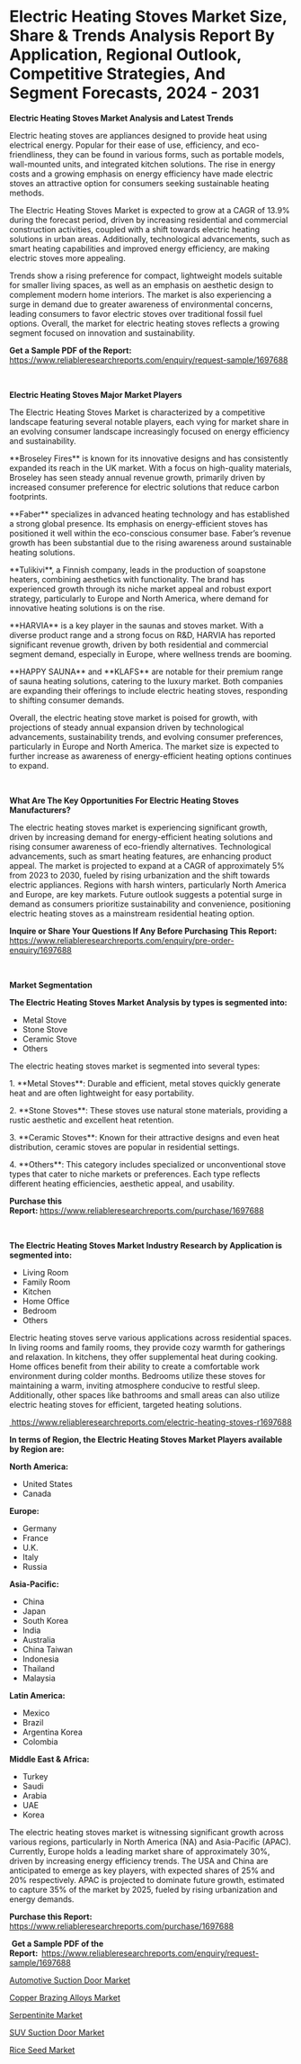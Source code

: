<p><h1>Electric Heating Stoves Market Size, Share & Trends Analysis Report By Application, Regional Outlook, Competitive Strategies, And Segment Forecasts, 2024 - 2031</h1></p><p><strong>Electric Heating Stoves Market Analysis and Latest Trends</strong></p>
<p><p>Electric heating stoves are appliances designed to provide heat using electrical energy. Popular for their ease of use, efficiency, and eco-friendliness, they can be found in various forms, such as portable models, wall-mounted units, and integrated kitchen solutions. The rise in energy costs and a growing emphasis on energy efficiency have made electric stoves an attractive option for consumers seeking sustainable heating methods.</p><p>The Electric Heating Stoves Market is expected to grow at a CAGR of 13.9% during the forecast period, driven by increasing residential and commercial construction activities, coupled with a shift towards electric heating solutions in urban areas. Additionally, technological advancements, such as smart heating capabilities and improved energy efficiency, are making electric stoves more appealing. </p><p>Trends show a rising preference for compact, lightweight models suitable for smaller living spaces, as well as an emphasis on aesthetic design to complement modern home interiors. The market is also experiencing a surge in demand due to greater awareness of environmental concerns, leading consumers to favor electric stoves over traditional fossil fuel options. Overall, the market for electric heating stoves reflects a growing segment focused on innovation and sustainability.</p></p>
<p><strong>Get a Sample PDF of the Report:&nbsp;</strong> <a href="https://www.reliableresearchreports.com/enquiry/request-sample/1697688?utm_campaign=28&utm_medium=2&utm_source=Github&utm_content=ia&utm_term=03102024&utm_id=electric-heating-stoves">https://www.reliableresearchreports.com/enquiry/request-sample/1697688</a></p>
<p>&nbsp;</p>
<p><strong>Electric Heating Stoves Major Market Players</strong></p>
<p><p>The Electric Heating Stoves Market is characterized by a competitive landscape featuring several notable players, each vying for market share in an evolving consumer landscape increasingly focused on energy efficiency and sustainability.</p><p>**Broseley Fires** is known for its innovative designs and has consistently expanded its reach in the UK market. With a focus on high-quality materials, Broseley has seen steady annual revenue growth, primarily driven by increased consumer preference for electric solutions that reduce carbon footprints.</p><p>**Faber** specializes in advanced heating technology and has established a strong global presence. Its emphasis on energy-efficient stoves has positioned it well within the eco-conscious consumer base. Faber’s revenue growth has been substantial due to the rising awareness around sustainable heating solutions.</p><p>**Tulikivi**, a Finnish company, leads in the production of soapstone heaters, combining aesthetics with functionality. The brand has experienced growth through its niche market appeal and robust export strategy, particularly to Europe and North America, where demand for innovative heating solutions is on the rise.</p><p>**HARVIA** is a key player in the saunas and stoves market. With a diverse product range and a strong focus on R&D, HARVIA has reported significant revenue growth, driven by both residential and commercial segment demand, especially in Europe, where wellness trends are booming.</p><p>**HAPPY SAUNA** and **KLAFS** are notable for their premium range of sauna heating solutions, catering to the luxury market. Both companies are expanding their offerings to include electric heating stoves, responding to shifting consumer demands.</p><p>Overall, the electric heating stove market is poised for growth, with projections of steady annual expansion driven by technological advancements, sustainability trends, and evolving consumer preferences, particularly in Europe and North America. The market size is expected to further increase as awareness of energy-efficient heating options continues to expand.</p></p>
<p>&nbsp;</p>
<p><strong>What Are The Key Opportunities For Electric Heating Stoves Manufacturers?</strong></p>
<p><p>The electric heating stoves market is experiencing significant growth, driven by increasing demand for energy-efficient heating solutions and rising consumer awareness of eco-friendly alternatives. Technological advancements, such as smart heating features, are enhancing product appeal. The market is projected to expand at a CAGR of approximately 5% from 2023 to 2030, fueled by rising urbanization and the shift towards electric appliances. Regions with harsh winters, particularly North America and Europe, are key markets. Future outlook suggests a potential surge in demand as consumers prioritize sustainability and convenience, positioning electric heating stoves as a mainstream residential heating option.</p></p>
<p><strong>Inquire or Share Your Questions If Any Before Purchasing This Report:</strong> <a href="https://www.reliableresearchreports.com/enquiry/pre-order-enquiry/1697688?utm_campaign=28&utm_medium=2&utm_source=Github&utm_content=ia&utm_term=03102024&utm_id=electric-heating-stoves">https://www.reliableresearchreports.com/enquiry/pre-order-enquiry/1697688</a></p>
<p>&nbsp;</p>
<p><strong>Market Segmentation</strong></p>
<p><strong>The Electric Heating Stoves Market Analysis by types is segmented into:</strong></p>
<p><ul><li>Metal Stove</li><li>Stone Stove</li><li>Ceramic Stove</li><li>Others</li></ul></p>
<p><p>The electric heating stoves market is segmented into several types: </p><p>1. **Metal Stoves**: Durable and efficient, metal stoves quickly generate heat and are often lightweight for easy portability. </p><p>2. **Stone Stoves**: These stoves use natural stone materials, providing a rustic aesthetic and excellent heat retention. </p><p>3. **Ceramic Stoves**: Known for their attractive designs and even heat distribution, ceramic stoves are popular in residential settings. </p><p>4. **Others**: This category includes specialized or unconventional stove types that cater to niche markets or preferences. Each type reflects different heating efficiencies, aesthetic appeal, and usability.</p></p>
<p><strong>Purchase this Report:&nbsp;</strong><a href="https://www.reliableresearchreports.com/purchase/1697688?utm_campaign=28&utm_medium=2&utm_source=Github&utm_content=ia&utm_term=03102024&utm_id=electric-heating-stoves">https://www.reliableresearchreports.com/purchase/1697688</a></p>
<p>&nbsp;</p>
<p><strong>The Electric Heating Stoves Market Industry Research by Application is segmented into:</strong></p>
<p><ul><li>Living Room</li><li>Family Room</li><li>Kitchen</li><li>Home Office</li><li>Bedroom</li><li>Others</li></ul></p>
<p><p>Electric heating stoves serve various applications across residential spaces. In living rooms and family rooms, they provide cozy warmth for gatherings and relaxation. In kitchens, they offer supplemental heat during cooking. Home offices benefit from their ability to create a comfortable work environment during colder months. Bedrooms utilize these stoves for maintaining a warm, inviting atmosphere conducive to restful sleep. Additionally, other spaces like bathrooms and small areas can also utilize electric heating stoves for efficient, targeted heating solutions.</p></p>
<p><a href="https://www.reliableresearchreports.com/electric-heating-stoves-r1697688?utm_campaign=28&utm_medium=2&utm_source=Github&utm_content=ia&utm_term=03102024&utm_id=electric-heating-stoves">&nbsp;https://www.reliableresearchreports.com/electric-heating-stoves-r1697688</a></p>
<p><strong>In terms of Region, the Electric Heating Stoves Market Players available by Region are:</strong></p>
<p>
    <p> <strong> North America: </strong>
        <ul>
            <li>United States</li>
            <li>Canada</li>
        </ul>
        </p> 
    <p> <strong> Europe: </strong>
        <ul>
            <li>Germany</li>
            <li>France</li>
            <li>U.K.</li>
            <li>Italy</li>
            <li>Russia</li>
        </ul>
        </p> 
    <p> <strong> Asia-Pacific: </strong>
        <ul>
            <li>China</li>
            <li>Japan</li>
            <li>South Korea</li>
            <li>India</li>
            <li>Australia</li>
            <li>China Taiwan</li>
            <li>Indonesia</li>
            <li>Thailand</li>
            <li>Malaysia</li>
        </ul>
        </p> 
    <p> <strong> Latin America: </strong>
        <ul>
            <li>Mexico</li>
            <li>Brazil</li>
            <li>Argentina Korea</li>
            <li>Colombia</li>
        </ul>
        </p> 
    <p> <strong> Middle East & Africa: </strong>
        <ul>
            <li>Turkey</li>
            <li>Saudi</li>
            <li>Arabia</li>
            <li>UAE</li>
            <li>Korea</li>
        </ul>
    </p>
    </p>
<p><p>The electric heating stoves market is witnessing significant growth across various regions, particularly in North America (NA) and Asia-Pacific (APAC). Currently, Europe holds a leading market share of approximately 30%, driven by increasing energy efficiency trends. The USA and China are anticipated to emerge as key players, with expected shares of 25% and 20% respectively. APAC is projected to dominate future growth, estimated to capture 35% of the market by 2025, fueled by rising urbanization and energy demands.</p></p>
<p><strong>Purchase this Report: </strong><a href="https://www.reliableresearchreports.com/purchase/1697688?utm_campaign=28&utm_medium=2&utm_source=Github&utm_content=ia&utm_term=03102024&utm_id=electric-heating-stoves">https://www.reliableresearchreports.com/purchase/1697688</a></p>
<p>&nbsp;<strong>Get a Sample PDF of the Report:&nbsp;&nbsp;</strong><a href="https://www.reliableresearchreports.com/enquiry/request-sample/1697688?utm_campaign=28&utm_medium=2&utm_source=Github&utm_content=ia&utm_term=03102024&utm_id=electric-heating-stoves">https://www.reliableresearchreports.com/enquiry/request-sample/1697688</a></p>
<p><strong></strong></p>
<p><p><a href="https://github.com/SamiaChowdhury801/Market-Research-Report-List-1/blob/main/automotive-suction-door-market.md?utm_campaign=28&utm_medium=2&utm_source=Github&utm_content=ia&utm_term=03102024&utm_id=electric-heating-stoves">Automotive Suction Door Market</a></p><p><a href="https://www.linkedin.com/pulse/navigating-global-copper-brazing-alloys-market-landscape-obltf?utm_campaign=28&utm_medium=2&utm_source=Github&utm_content=ia&utm_term=03102024&utm_id=electric-heating-stoves">Copper Brazing Alloys Market</a></p><p><a href="https://www.linkedin.com/pulse/strategic-market-insights-navigating-global-serpentinite-um2lf?utm_campaign=28&utm_medium=2&utm_source=Github&utm_content=ia&utm_term=03102024&utm_id=electric-heating-stoves">Serpentinite Market</a></p><p><a href="https://github.com/LilianFaulkner65/Market-Research-Report-List-1/blob/main/suv-suction-door-market.md?utm_campaign=28&utm_medium=2&utm_source=Github&utm_content=ia&utm_term=03102024&utm_id=electric-heating-stoves">SUV Suction Door Market</a></p><p><a href="https://www.linkedin.com/pulse/market-dynamics-future-trends-global-rice-seed-sector-forecasted-ws1mf?utm_campaign=28&utm_medium=2&utm_source=Github&utm_content=ia&utm_term=03102024&utm_id=electric-heating-stoves">Rice Seed Market</a></p></p>